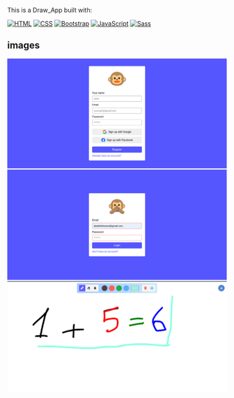 This is a Draw_App built with:

[![HTML](https://img.shields.io/badge/HTML-E34F26?style=for-the-badge&logo=html5&logoColor=white)](https://developer.mozilla.org/en-US/docs/Web/HTML)
[![CSS](https://img.shields.io/badge/CSS-1572B6?style=for-the-badge&logo=css3&logoColor=white)](https://developer.mozilla.org/en-US/docs/Web/CSS)
[![Bootstrap](https://img.shields.io/badge/Bootstrap-7952B3?style=for-the-badge&logo=bootstrap&logoColor=white)](https://getbootstrap.com/)
[![JavaScript](https://img.shields.io/badge/JavaScript-F7DF1E?style=for-the-badge&logo=javascript&logoColor=black)](https://developer.mozilla.org/en-US/docs/Web/JavaScript)
[![Sass](https://img.shields.io/badge/Sass-CC6699?style=for-the-badge&logo=sass&logoColor=white)](https://sass-lang.com/)


## images

<img src="imgs/app-img/registration.png">
<img src="imgs/app-img/login.png">
<img src="imgs/app-img/app.png">
